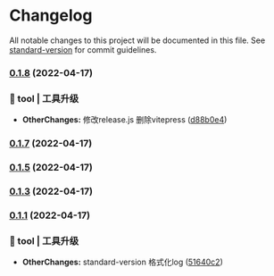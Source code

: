 # Changelog

All notable changes to this project will be documented in this file. See [standard-version](https://github.com/conventional-changelog/standard-version) for commit guidelines.

### [0.1.8](https://github.com/Skylooker-hub/axits/compare/v0.1.7...v0.1.8) (2022-04-17)


### 🚀 tool | 工具升级

* **OtherChanges:** 修改release.js 删除vitepress ([d88b0e4](https://github.com/Skylooker-hub/axits/commit/d88b0e4ff6412930bfe34097da3439d22c7a121d))

### [0.1.7](https://github.com/Skylooker-hub/axits/compare/v0.1.6...v0.1.7) (2022-04-17)

### [0.1.5](https://github.com/Skylooker-hub/axits/compare/v0.1.4...v0.1.5) (2022-04-17)

### [0.1.3](https://github.com/Skylooker-hub/axits/compare/v0.1.2...v0.1.3) (2022-04-17)

### [0.1.1](https://github.com/Skylooker-hub/axits/compare/v0.1.0...v0.1.1) (2022-04-17)


### 🚀 tool | 工具升级

* **OtherChanges:** standard-version 格式化log ([51640c2](https://github.com/Skylooker-hub/axits/commit/51640c274f792d78cb7131e4c55ea27f0b330c6a))
